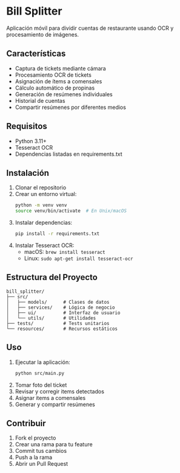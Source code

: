 # Bill Splitter

Aplicación móvil para dividir cuentas de restaurante usando OCR y procesamiento de imágenes.

## Características

- Captura de tickets mediante cámara
- Procesamiento OCR de tickets
- Asignación de ítems a comensales
- Cálculo automático de propinas
- Generación de resúmenes individuales
- Historial de cuentas
- Compartir resúmenes por diferentes medios

## Requisitos

- Python 3.11+
- Tesseract OCR
- Dependencias listadas en requirements.txt

## Instalación

1. Clonar el repositorio
2. Crear un entorno virtual:
   ```bash
   python -m venv venv
   source venv/bin/activate  # En Unix/macOS
   ```
3. Instalar dependencias:
   ```bash
   pip install -r requirements.txt
   ```
4. Instalar Tesseract OCR:
   - macOS: `brew install tesseract`
   - Linux: `sudo apt-get install tesseract-ocr`

## Estructura del Proyecto

```
bill_splitter/
├── src/
│   ├── models/      # Clases de datos
│   ├── services/    # Lógica de negocio
│   ├── ui/          # Interfaz de usuario
│   └── utils/       # Utilidades
├── tests/           # Tests unitarios
└── resources/       # Recursos estáticos
```

## Uso

1. Ejecutar la aplicación:
   ```bash
   python src/main.py
   ```
2. Tomar foto del ticket
3. Revisar y corregir items detectados
4. Asignar items a comensales
5. Generar y compartir resúmenes

## Contribuir

1. Fork el proyecto
2. Crear una rama para tu feature
3. Commit tus cambios
4. Push a la rama
5. Abrir un Pull Request 